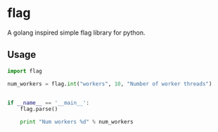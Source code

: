 # flag

A golang inspired simple flag library for python.

## Usage

```python
import flag

num_workers = flag.int("workers", 10, "Number of worker threads")


if __name__ == '__main__':
	flag.parse()

	print "Num workers %d" % num_workers
```
